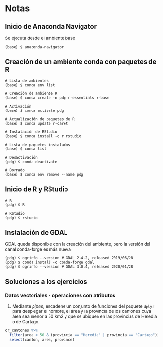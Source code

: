 # Notas

## Inicio de Anaconda Navigator
Se ejecuta desde el ambiente base
```terminal
(base) $ anaconda-navigator
```

## Creación de un ambiente conda con paquetes de R
```terminal
# Lista de ambientes
(base) $ conda env list

# Creación de ambiente R
(base) $ conda create -n pdg r-essentials r-base

# Activación
(base) $ conda activate pdg

# Actualización de paquetes de R
(base) $ conda update r-caret

# Instalación de RStudio
(base) $ conda install -c r rstudio

# Lista de paquetes instalados
(base) $ conda list

# Desactivación
(pdg) $ conda deactivate

# Borrado
(base) $ conda env remove --name pdg
```

## Inicio de R y RStudio
```terminal
# R
(pdg) $ R

# RStudio
(pdg) $ rstudio
```

## Instalación de GDAL
GDAL queda disponible con la creación del ambiente, pero la versión del canal conda-forge es más nueva
```terminal
(pdg) $ ogrinfo --version # GDAL 2.4.2, released 2019/06/28
(pdg) $ conda install -c conda-forge gdal
(pdg) $ ogrinfo --version # GDAL 3.0.4, released 2020/01/28
```

## Soluciones a los ejercicios
### Datos vectoriales - operaciones con atributos
1. Mediante _pipes_, encadene un conjunto de funciones del paquete ```dplyr``` para desplegar el nombre, el área y la provincia de los cantones cuya área sea menor a 50 km2 y que se ubiquen en las provincias de Heredia o de Cartago.
```r
cr_cantones %>%
  filter(area < 50 & (provincia == "Heredia" | provincia == "Cartago")) %>%
  select(canton, area, province)
```
